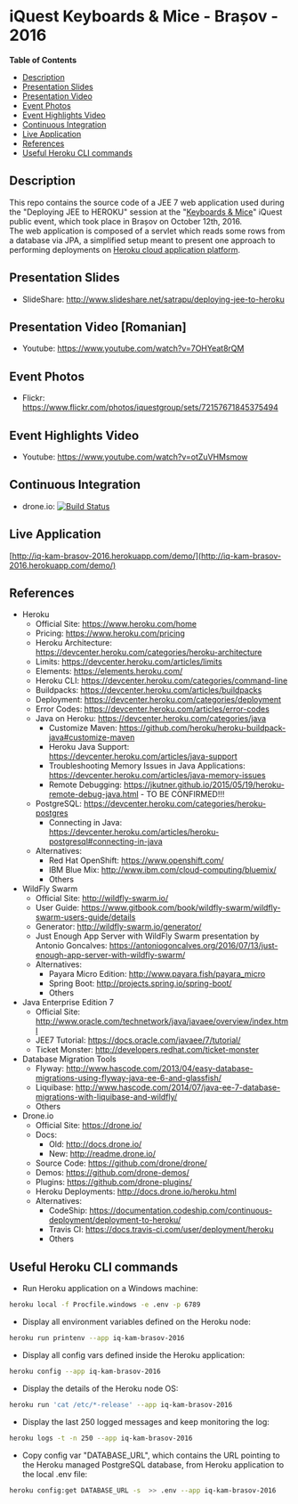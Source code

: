 # iQuest Keyboards & Mice - Brașov - 2016
**Table of Contents**  
- [Description](#description)  
- [Presentation Slides](#slides)  
- [Presentation Video](#video)  
- [Event Photos](#photos)
- [Event Highlights Video](#highlights-video)
- [Continuous Integration](#ci)  
- [Live Application](#live-application)  
- [References](#references)  
- [Useful Heroku CLI commands](#heroku-cli-commands)  

<a name="description">Description</a>
--
This repo contains the source code of a JEE 7 web application used during the "Deploying JEE to HEROKU" session at the "[Keyboards & Mice](http://www.iquestgroup.com/en/event/keyboards-mice-brasov-2016/)" iQuest public event, which took place in Brașov on October 12th, 2016.  
The web application is composed of a servlet which reads some rows from a database via JPA, a simplified setup meant to present one approach to performing deployments on [Heroku cloud application platform](https://www.heroku.com/home).

<a name="slides">Presentation Slides</a>
--
* SlideShare: http://www.slideshare.net/satrapu/deploying-jee-to-heroku

<a name="video">Presentation Video [Romanian]</a>
--
* Youtube: https://www.youtube.com/watch?v=7OHYeat8rQM

<a name="photos">Event Photos</a>
--
* Flickr: https://www.flickr.com/photos/iquestgroup/sets/72157671845375494

<a name="highlights-video">Event Highlights Video</a>
--
* Youtube: https://www.youtube.com/watch?v=otZuVHMsmow

<a name="ci">Continuous Integration</a>
--
* drone.io: [![Build Status](https://drone.io/github.com/satrapu/iquest-keyboards-and-mice-brasov-2016/status.png)](https://drone.io/github.com/satrapu/iquest-keyboards-and-mice-brasov-2016/latest)

<a name="live-application">Live Application</a>
-- 
[http://iq-kam-brasov-2016.herokuapp.com/demo/](http://iq-kam-brasov-2016.herokuapp.com/demo/)

<a name="references">References</a>
--
* Heroku
  * Official Site: https://www.heroku.com/home
  * Pricing: https://www.heroku.com/pricing
  * Heroku Architecture: https://devcenter.heroku.com/categories/heroku-architecture
  * Limits: https://devcenter.heroku.com/articles/limits  
  * Elements: https://elements.heroku.com/
  * Heroku CLI: https://devcenter.heroku.com/categories/command-line
  * Buildpacks: https://devcenter.heroku.com/articles/buildpacks
  * Deployment: https://devcenter.heroku.com/categories/deployment
  * Error Codes: https://devcenter.heroku.com/articles/error-codes  
  * Java on Heroku: https://devcenter.heroku.com/categories/java  
    * Customize Maven: https://github.com/heroku/heroku-buildpack-java#customize-maven
    * Heroku Java Support: https://devcenter.heroku.com/articles/java-support  
    * Troubleshooting Memory Issues in Java Applications: https://devcenter.heroku.com/articles/java-memory-issues  
    * Remote Debugging: https://jkutner.github.io/2015/05/19/heroku-remote-debug-java.html - TO BE CONFIRMED!!!
  * PostgreSQL: https://devcenter.heroku.com/categories/heroku-postgres
    * Connecting in Java: https://devcenter.heroku.com/articles/heroku-postgresql#connecting-in-java
  * Alternatives:
    * Red Hat OpenShift: https://www.openshift.com/  
    * IBM Blue Mix: http://www.ibm.com/cloud-computing/bluemix/  
    * Others
* WildFly Swarm
  * Official Site: http://wildfly-swarm.io/
  * User Guide: https://www.gitbook.com/book/wildfly-swarm/wildfly-swarm-users-guide/details
  * Generator: http://wildfly-swarm.io/generator/
  * Just Enough App Server with WildFly Swarm presentation by Antonio Goncalves: https://antoniogoncalves.org/2016/07/13/just-enough-app-server-with-wildfly-swarm/
  * Alternatives:
    * Payara Micro Edition: http://www.payara.fish/payara_micro
    * Spring Boot: http://projects.spring.io/spring-boot/
    * Others
* Java Enterprise Edition 7
  * Official Site: http://www.oracle.com/technetwork/java/javaee/overview/index.html
  * JEE7 Tutorial: https://docs.oracle.com/javaee/7/tutorial/
  * Ticket Monster: http://developers.redhat.com/ticket-monster
* Database Migration Tools
  * Flyway: http://www.hascode.com/2013/04/easy-database-migrations-using-flyway-java-ee-6-and-glassfish/
  * Liquibase: http://www.hascode.com/2014/07/java-ee-7-database-migrations-with-liquibase-and-wildfly/
  * Others
* Drone.io
  * Official Site: https://drone.io/
  * Docs: 
    * Old: http://docs.drone.io/
    * New: http://readme.drone.io/
  * Source Code: https://github.com/drone/drone/
  * Demos: https://github.com/drone-demos/
  * Plugins: https://github.com/drone-plugins/
  * Heroku Deployments: http://docs.drone.io/heroku.html
  * Alternatives:
    * CodeShip: https://documentation.codeship.com/continuous-deployment/deployment-to-heroku/
    * Travis CI: https://docs.travis-ci.com/user/deployment/heroku
    * Others
  
<a name="heroku-cli-commands">Useful Heroku CLI commands</a>
--
* Run Heroku application on a Windows machine:
```bash
heroku local -f Procfile.windows -e .env -p 6789
```

* Display all environment variables defined on the Heroku node:
```bash
heroku run printenv --app iq-kam-brasov-2016
```

* Display all config vars defined inside the Heroku application:
```bash
heroku config --app iq-kam-brasov-2016
```

* Display the details of the Heroku node OS:
```bash
heroku run 'cat /etc/*-release' --app iq-kam-brasov-2016
```

* Display the last 250 logged messages and keep monitoring the log:
```bash
heroku logs -t -n 250 --app iq-kam-brasov-2016
```

* Copy config var "DATABASE_URL", which contains the URL pointing to the Heroku managed PostgreSQL database, from Heroku application to the local .env file:
```bash
heroku config:get DATABASE_URL -s  >> .env --app iq-kam-brasov-2016
```
